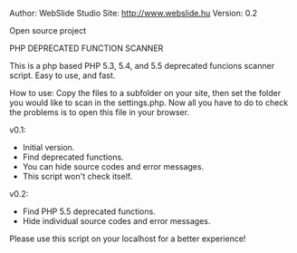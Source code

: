 Author: WebSlide Studio
Site: http://www.webslide.hu
Version: 0.2

Open source project

PHP  DEPRECATED  FUNCTION  SCANNER
                                    
                                    
                                    
This is a php based PHP 5.3, 5.4, and 5.5 deprecated funcions scanner script.
Easy to use, and fast.


How to use:
Copy the files to a subfolder on your site, then set the folder you would like to scan 
in the settings.php. Now all you have to do  to check the problems is to open this 
file in your browser.





v0.1:
- Initial version.
- Find deprecated functions.
- You can hide source codes and error messages.
- This script won't check itself.

v0.2:
- Find PHP 5.5 deprecated functions.
- Hide individual source codes and error messages.


Please use this script on your localhost for a better experience!
